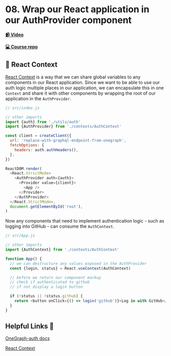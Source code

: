 # 08. Wrap our React application in our AuthProvider component

**[📹 Video](https://egghead.io/lessons/egghead-wrap-our-react-application-in-our-authprovider-component?pl=build-a-github-issue-viewer-in-react-and-graphql-be5a)**

**[💻 Course repo](https://github.com/theianjones/egghead-graphql-subscriptions)**

## 🤔 React Context

[React Context](https://reactjs.org/docs/context.html) is a way that we can share global variables to any components in our React application. Since we want to be able to use our auth logic multiple places in our application, we can encapsulate this in one `Context` and share it with other components by wrapping the root of our application in the `AuthProvider`.

```js
// src/index.js

// other imports
import {auth} from './utils/auth'
import {AuthProvider} from './contexts/AuthContext'

const client = createClient({
  url: 'replace-with-graphql-endpoint-from-onegraph',
  fetchOptions: {
    headers: auth.authHeaders(),
  },
})

ReactDOM.render(
  <React.StrictMode>
    <AuthProvider auth={auth}>
      <Provider value={client}>
        <App />
      </Provider>
    </AuthProvider>
  </React.StrictMode>,
  document.getElementById('root'),
)
```

Now any components that need to implement authentication logic - such as logging into GitHub - can consume the `AuthContext`.

```js
// src/App.js

// other imports
import {AuthContext} from './contexts/AuthContext'

function App() {
  // we can destructure any values exposed in the AuthProvider
  const {login, status} = React.useContext(AuthContext)

  // before we return our component markup
  // check if authenticated to github
  // if not display a login button

  if (!status || !status.github) {
    return <button onClick={() => login('github')}>Log in with GitHub</button>
  }
}
```

## Helpful Links 🤔

[OneGraph-auth docs](https://www.onegraph.com/docs/)

[React Context](https://reactjs.org/docs/context.html)